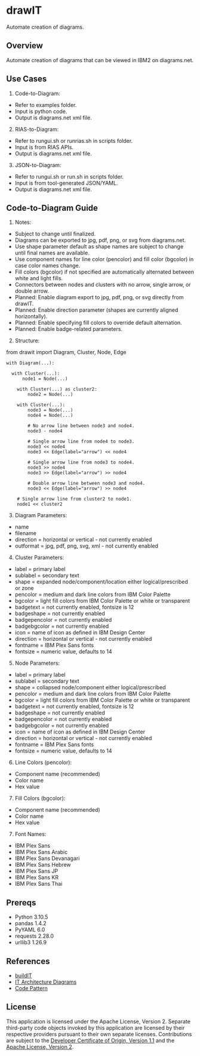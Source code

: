# drawIT
Automate creation of diagrams.

## Overview

Automate creation of diagrams that can be viewed in IBM2 on diagrams.net.

## Use Cases

1. Code-to-Diagram: 
  - Refer to examples folder.
  - Input is python code.
  - Output is diagrams.net xml file.
2. RIAS-to-Diagram:
  - Refer to rungui.sh or runrias.sh in scripts folder.
  - Input is from RIAS APIs.
  - Output is diagrams.net xml file.
3. JSON-to-Diagram:
  - Refer to rungui.sh or run.sh in scripts folder.
  - Input is from tool-generated JSON/YAML.
  - Output is diagrams.net xml file.

## Code-to-Diagram Guide

1. Notes:

- Subject to change until finalized.
- Diagrams can be exported to jpg, pdf, png, or svg from diagrams.net.
- Use shape parameter default as shape names are subject to change until final names are available.
- Use component names for line color (pencolor) and fill color (bgcolor) in case color names change.
- Fill colors (bgcolor) if not specified are automatically alternated between white and light fills.
- Connectors between nodes and clusters with no arrow, single arrow, or double arrow.
- Planned: Enable diagram export to jpg, pdf, png, or svg directly from drawIT.
- Planned: Enable direction parameter (shapes are currently aligned horizontally).
- Planned: Enable specifying fill colors to override default alternation.
- Planned: Enable badge-related parameters.

2. Structure:

from drawit import Diagram, Cluster, Node, Edge

    with Diagram(...):

      with Cluster(...):
          node1 = Node(...)

        with Cluster(...) as cluster2:
            node2 = Node(...)

        with Cluster(...):
            node3 = Node(...)
            node4 = Node(...)

            # No arrow line between node3 and node4.
            node3 - node4
  
            # Single arrow line from node4 to node3.
            node3 << node4
            node3 << Edge(label="arrow") << node4  

            # Single arrow line from node3 to node4.
            node3 >> node4
            node3 >> Edge(label="arrow") >> node4  

            # Double arrow line between node3 and node4.
            node3 << Edge(label="arrow") >> node4  

        # Single arrow line from cluster2 to node1.
        node1 << cluster2

3. Diagram Parameters:

- name
- filename
- direction = horizontal or vertical - not currently enabled
- outformat = jpg, pdf, png, svg, xml - not currently enabled

4. Cluster Parameters:

- label = primary label
- sublabel = secondary text
- shape = expanded node/component/location either logical/prescribed or zone
- pencolor = medium and dark line colors from IBM Color Palette
- bgcolor = light fill colors from IBM Color Palette or white or transparent
- badgetext = not currently enabled, fontsize is 12
- badgeshape = not currently enabled
- badgepencolor = not currently enabled 
- badgebgcolor = not currently enabled
- icon = name of icon as defined in IBM Design Center
- direction = horizontal or vertical - not currently enabled
- fontname = IBM Plex Sans fonts
- fontsize = numeric value, defaults to 14

5. Node Parameters:

- label = primary label
- sublabel = secondary text
- shape = collapsed node/component either logical/prescribed
- pencolor = medium and dark line colors from IBM Color Palette
- bgcolor = light fill colors from IBM Color Palette or white or transparent
- badgetext = not currently enabled, fontsize is 12
- badgeshape = not currently enabled
- badgepencolor = not currently enabled 
- badgebgcolor = not currently enabled
- icon = name of icon as defined in IBM Design Center
- direction = horizontal or vertical - not currently enabled
- fontname = IBM Plex Sans fonts
- fontsize = numeric value, defaults to 14

6. Line Colors (pencolor):

- Component name (recommended)
- Color name
- Hex value

7. Fill Colors (bgcolor):

- Component name (recommended)
- Color name
- Hex value

7. Font Names:

- IBM Plex Sans
- IBM Plex Sans Arabic
- IBM Plex Sans Devanagari
- IBM Plex Sans Hebrew
- IBM Plex Sans JP
- IBM Plex Sans KR
- IBM Plex Sans Thai

## Prereqs

- Python 3.10.5
- pandas 1.4.2
- PyYAML 6.0
- requests 2.28.0
- urllib3 1.26.9

## References

- [buildIT](https://github.com/IBM/buildit)
- [IT Architecture Diagrams](https://github.com/IBM/it-architecture-diagrams)
- [Code Pattern](https://github.com/IBM/codepattern-multitier-vpc)

## License

This application is licensed under the Apache License, Version 2.  Separate third-party code objects invoked by this application are licensed by their respective providers pursuant to their own separate licenses.  Contributions are subject to the [Developer Certificate of Origin, Version 1.1](https://developercertificate.org/) and the [Apache License, Version 2](https://www.apache.org/licenses/LICENSE-2.0.txt).

